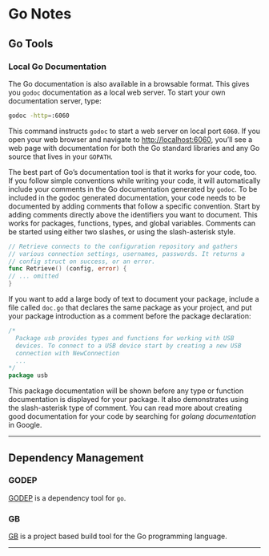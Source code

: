 # Go Notes

## Go Tools

### Local Go Documentation

The Go documentation is also available in a browsable format. This gives you `godoc` documentation as a local web server. To start your own documentation server, type:

``` bash
godoc -http=:6060
```

This command instructs `godoc` to start a web server on local port `6060`. If you open your web browser and navigate to <http://localhost:6060>, you’ll see a web page with documentation for both the Go standard libraries and any Go source that lives in your `GOPATH`.

The best part of Go’s documentation tool is that it works for your code, too. If you follow simple conventions while writing your code, it will automatically include your comments in the Go documentation generated by `godoc`. To be included in the godoc generated documentation, your code needs to be documented by adding comments that follow a specific convention. Start by adding comments directly above the identifiers you want to document. This works for packages, functions, types, and global variables. Comments can be started using either two slashes, or using the slash-asterisk style.

``` go
// Retrieve connects to the configuration repository and gathers
// various connection settings, usernames, passwords. It returns a
// config struct on success, or an error.
func Retrieve() (config, error) {
// ... omitted
}
```

If you want to add a large body of text to document your package, include a file called `doc.go` that declares the same package as your project, and put your package introduction as a comment before the package declaration:

``` go
/*
  Package usb provides types and functions for working with USB
  devices. To connect to a USB device start by creating a new USB
  connection with NewConnection
  ...
*/
package usb
```

This package documentation will be shown before any type or function documentation is displayed for your package. It also demonstrates using the slash-asterisk type of comment. You can read more about creating good documentation for your code by searching for _golang documentation_ in Google.

---

## Dependency Management

### GODEP

[GODEP](https://github.com/tools/godep) is a dependency tool for `go`.

### GB 

[GB](https://getgb.io/) is a project based build tool for the Go programming language.

---
